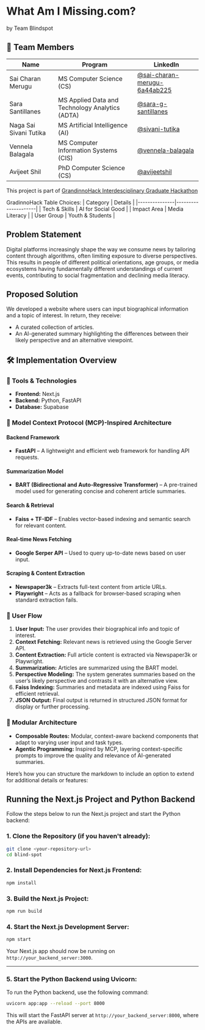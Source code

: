 # **What Am I Missing.com?**
by Team Blindspot

## 👥 Team Members
| Name                   | Program     | LinkedIn |
|------------------------|-------------|----------|
| Sai Charan Merugu      | MS Computer Science (CS) | [@sai-charan-merugu-6a44ab225](https://www.linkedin.com/in/sai-charan-merugu-6a44ab225/) |
| Sara Santillanes       | MS Applied Data and Technology Analytics (ADTA) | [@sara-g-santillanes](https://www.linkedin.com/in/sara-g-santillanes/) |
| Naga Sai Sivani Tutika | MS Artificial Intelligence (AI) | [@sivani-tutika](https://www.linkedin.com/in/sivani-tutika/) |
| Vennela Balagala       | MS Computer Information Systems (CIS) | [@vennela-balagala](https://www.linkedin.com/in/vennela-balagala/) |
| Avijeet Shil           | PhD Computer Science (CS) | [@avijeetshil](https://www.linkedin.com/in/avijeetshil/) |



This project is part of [GrandinnoHack Interdesciplinary Graduate Hackathon](https://www.gradinnohack.com/)

GradinnoHack Table Choices:
| Category      | Details             |
|---------------|---------------------|
| Tech & Skills | AI for Social Good  |
| Impact Area   | Media Literacy      |
| User Group    | Youth & Students    |

## Problem Statement

Digital platforms increasingly shape the way we consume news by tailoring content through algorithms, often limiting exposure to diverse perspectives. This results in people of different political orientations, age groups, or media ecosystems having fundamentally different understandings of current events, contributing to social fragmentation and declining media literacy.

## Proposed Solution
We developed a website where users can input biographical information and a topic of interest. In return, they receive:

- A curated collection of articles.
- An AI-generated summary highlighting the differences between their likely perspective and an alternative viewpoint.

## 🛠️ Implementation Overview

### 🔧 Tools & Technologies

- **Frontend:** Next.js  
- **Backend:** Python, FastAPI  
- **Database:** Supabase  

### 🧠 Model Context Protocol (MCP)-Inspired Architecture

#### Backend Framework
- **FastAPI** – A lightweight and efficient web framework for handling API requests.

#### Summarization Model
- **BART (Bidirectional and Auto-Regressive Transformer)** – A pre-trained model used for generating concise and coherent article summaries.

#### Search & Retrieval
- **Faiss + TF-IDF** – Enables vector-based indexing and semantic search for relevant content.

#### Real-time News Fetching
- **Google Serper API** – Used to query up-to-date news based on user input.

#### Scraping & Content Extraction
- **Newspaper3k** – Extracts full-text content from article URLs.  
- **Playwright** – Acts as a fallback for browser-based scraping when standard extraction fails.

### 🔄 User Flow

1. **User Input:** The user provides their biographical info and topic of interest.
2. **Context Fetching:** Relevant news is retrieved using the Google Server API.
3. **Content Extraction:** Full article content is extracted via Newspaper3k or Playwright.
4. **Summarization:** Articles are summarized using the BART model.
5. **Perspective Modeling:** The system generates summaries based on the user’s likely perspective and contrasts it with an alternative view.
6. **Faiss Indexing:** Summaries and metadata are indexed using Faiss for efficient retrieval.
7. **JSON Output:** Final output is returned in structured JSON format for display or further processing.

### 🧩 Modular Architecture

- **Composable Routes:** Modular, context-aware backend components that adapt to varying user input and task types.
- **Agentic Programming:** Inspired by MCP, layering context-specific prompts to improve the quality and relevance of AI-generated summaries.


Here’s how you can structure the markdown to include an option to extend for additional details or features:


## Running the Next.js Project and Python Backend

Follow the steps below to run the Next.js project and start the Python backend:

### 1. **Clone the Repository** (if you haven't already):
   ```bash
   git clone <your-repository-url>
   cd blind-spot
   ```

### 2. **Install Dependencies for Next.js Frontend:**
   ```bash
   npm install
   ```

### 3. **Build the Next.js Project:**
   ```bash
   npm run build
   ```

### 4. **Start the Next.js Development Server:**
   ```bash
   npm start
   ```

Your Next.js app should now be running on `http://your_backend_server:3000`.

---

### 5. **Start the Python Backend using Uvicorn:**
To run the Python backend, use the following command:

   ```bash
   uvicorn app:app --reload --port 8000
   ```

This will start the FastAPI server at `http://your_backend_server:8000`, where the APIs are available.




